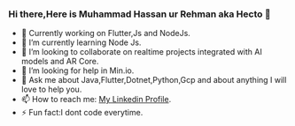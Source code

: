 ### Hi there,Here is Muhammad Hassan ur Rehman aka Hecto 👋


- 🔭 Currently working on Flutter,Js and NodeJs.
- 🌱 I’m currently learning Node Js.
- 👯 I’m looking to collaborate on realtime projects integrated with AI models and AR Core.
- 🤔 I’m looking for help in Min.io.
- 💬 Ask me about Java,Flutter,Dotnet,Python,Gcp and about anything I will love to help you.
- 📫 How to reach me: <a href="https://www.linkedin.com/in/muhammad-hassan-ur-rehman-32118a13a/">My Linkedin Profile</a>.
- ⚡ Fun fact:I dont code everytime.

